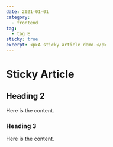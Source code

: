 ```yaml
---
date: 2021-01-01
category:
  - frontend
tag:
  - tag E
sticky: true
excerpt: <p>A sticky article demo.</p>
---
```


# Sticky Article

## Heading 2

Here is the content.

### Heading 3

Here is the content.
